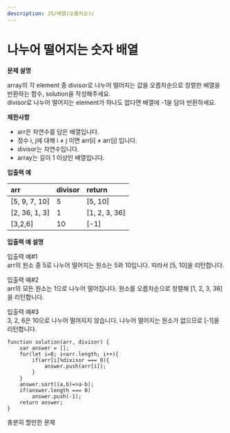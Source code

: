 ```yaml
---
description: JS/배열(오름차순)/
---
```


# 나누어 떨어지는 숫자 배열

**문제 설명**

array의 각 element 중 divisor로 나누어 떨어지는 값을 오름차순으로 정렬한 배열을 반환하는 함수, solution을 작성해주세요.  
divisor로 나누어 떨어지는 element가 하나도 없다면 배열에 -1을 담아 반환하세요. 

**제한사항**

* arr은 자연수를 담은 배열입니다.
* 정수 i, j에 대해 i ≠ j 이면 arr\[i\] ≠ arr\[j\] 입니다.
* divisor는 자연수입니다.
* array는 길이 1 이상인 배열입니다.

**입출력 예**

| arr | divisor | return |
| :--- | :--- | :--- |
| \[5, 9, 7, 10\] | 5 | \[5, 10\] |
| \[2, 36, 1, 3\] | 1 | \[1, 2, 3, 36\] |
| \[3,2,6\] | 10 | \[-1\] |

**입출력 예 설명**

입출력 예\#1  
arr의 원소 중 5로 나누어 떨어지는 원소는 5와 10입니다. 따라서 \[5, 10\]을 리턴합니다.

입출력 예\#2  
arr의 모든 원소는 1으로 나누어 떨어집니다. 원소를 오름차순으로 정렬해 \[1, 2, 3, 36\]을 리턴합니다.

입출력 예\#3  
3, 2, 6은 10으로 나누어 떨어지지 않습니다. 나누어 떨어지는 원소가 없으므로 \[-1\]을 리턴합니다.



```text
function solution(arr, divisor) {
    var answer = [];
    for(let i=0; i<arr.length; i++){
        if(arr[i]%divisor === 0){
            answer.push(arr[i]);
        }
    }
    answer.sort((a,b)=>a-b);
    if(answer.length === 0)
        answer.push(-1);
    return answer;
}
```

충분히 할만한 문제

